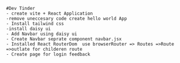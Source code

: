     #Dev Tinder
    - create vite + React Application
    -remove uneccesary code create hello world App
    - Install tailwind css
    -install daisy ui
    - Add Navbar using daisy ui
    - Create Navbar seprate component navbar.jsx
    - Installed React RouterDom  use browserRouter => Routes =>Route =>outlate for childeren route
    - Create page for login feedback